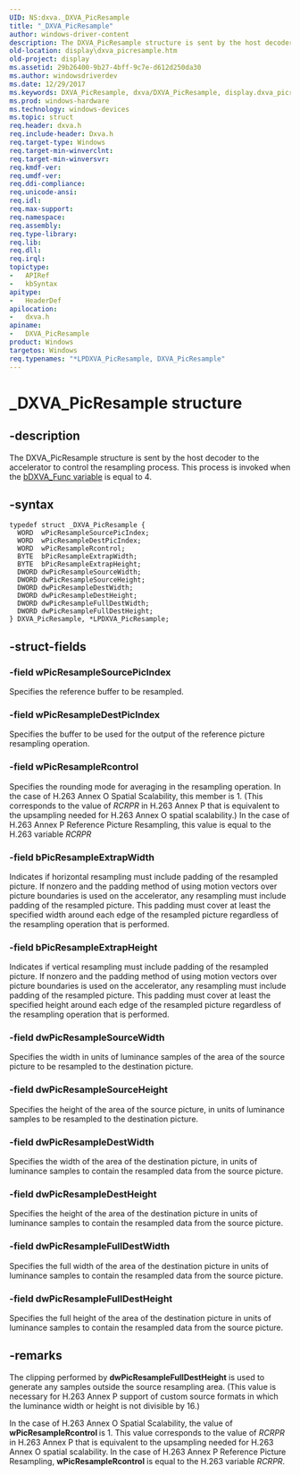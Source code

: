```yaml
---
UID: NS:dxva._DXVA_PicResample
title: "_DXVA_PicResample"
author: windows-driver-content
description: The DXVA_PicResample structure is sent by the host decoder to the accelerator to control the resampling process. This process is invoked when the bDXVA_Func variable is equal to 4.
old-location: display\dxva_picresample.htm
old-project: display
ms.assetid: 29b26400-9b27-4bff-9c7e-d612d250da30
ms.author: windowsdriverdev
ms.date: 12/29/2017
ms.keywords: DXVA_PicResample, dxva/DXVA_PicResample, display.dxva_picresample, _DXVA_PicResample, LPDXVA_PicResample structure pointer [Display Devices], dxvaref_523256d7-10ef-4750-a065-bd4bb02c1fbe.xml, LPDXVA_PicResample, DXVA_PicResample structure [Display Devices], *LPDXVA_PicResample, dxva/LPDXVA_PicResample
ms.prod: windows-hardware
ms.technology: windows-devices
ms.topic: struct
req.header: dxva.h
req.include-header: Dxva.h
req.target-type: Windows
req.target-min-winverclnt: 
req.target-min-winversvr: 
req.kmdf-ver: 
req.umdf-ver: 
req.ddi-compliance: 
req.unicode-ansi: 
req.idl: 
req.max-support: 
req.namespace: 
req.assembly: 
req.type-library: 
req.lib: 
req.dll: 
req.irql: 
topictype:
-	APIRef
-	kbSyntax
apitype:
-	HeaderDef
apilocation:
-	dxva.h
apiname:
-	DXVA_PicResample
product: Windows
targetos: Windows
req.typenames: "*LPDXVA_PicResample, DXVA_PicResample"
---
```


# _DXVA_PicResample structure


## -description


The DXVA_PicResample structure is sent by the host decoder to the accelerator to control the resampling process. This process is invoked when the <a href="https://msdn.microsoft.com/6db9fa71-7bc2-4eb6-afcb-b16df48f7e8b">bDXVA_Func variable</a> is equal to 4.


## -syntax


````
typedef struct _DXVA_PicResample {
  WORD  wPicResampleSourcePicIndex;
  WORD  wPicResampleDestPicIndex;
  WORD  wPicResampleRcontrol;
  BYTE  bPicResampleExtrapWidth;
  BYTE  bPicResampleExtrapHeight;
  DWORD dwPicResampleSourceWidth;
  DWORD dwPicResampleSourceHeight;
  DWORD dwPicResampleDestWidth;
  DWORD dwPicResampleDestHeight;
  DWORD dwPicResampleFullDestWidth;
  DWORD dwPicResampleFullDestHeight;
} DXVA_PicResample, *LPDXVA_PicResample;
````


## -struct-fields




### -field wPicResampleSourcePicIndex

Specifies the reference buffer to be resampled. 


### -field wPicResampleDestPicIndex

Specifies the buffer to be used for the output of the reference picture resampling operation.


### -field wPicResampleRcontrol

Specifies the rounding mode for averaging in the resampling operation. In the case of H.263 Annex O Spatial Scalability, this member is 1. (This corresponds to the value of <i>RCRPR</i> in H.263 Annex P that is equivalent to the upsampling needed for H.263 Annex O spatial scalability.) In the case of H.263 Annex P Reference Picture Resampling, this value is equal to the H.263 variable <i>RCRPR</i>


### -field bPicResampleExtrapWidth

Indicates if horizontal resampling must include padding of the resampled picture. If nonzero and the padding method of using motion vectors over picture boundaries is used on the accelerator, any resampling must include padding of the resampled picture. This padding must cover at least the specified width around each edge of the resampled picture regardless of the resampling operation that is performed.


### -field bPicResampleExtrapHeight

Indicates if vertical resampling must include padding of the resampled picture. If nonzero and the padding method of using motion vectors over picture boundaries is used on the accelerator, any resampling must include padding of the resampled picture. This padding must cover at least the specified height around each edge of the resampled picture regardless of the resampling operation that is performed.


### -field dwPicResampleSourceWidth

Specifies the width in units of luminance samples of the area of the source picture to be resampled to the destination picture.


### -field dwPicResampleSourceHeight

Specifies the height of the area of the source picture, in units of luminance samples to be resampled to the destination picture.


### -field dwPicResampleDestWidth

Specifies the width of the area of the destination picture, in units of luminance samples to contain the resampled data from the source picture. 


### -field dwPicResampleDestHeight

Specifies the height of the area of the destination picture in units of luminance samples to contain the resampled data from the source picture. 


### -field dwPicResampleFullDestWidth

Specifies the full width of the area of the destination picture in units of luminance samples to contain the resampled data from the source picture. 


### -field dwPicResampleFullDestHeight

Specifies the full height of the area of the destination picture in units of luminance samples to contain the resampled data from the source picture.


## -remarks


The clipping performed by <b>dwPicResampleFullDestHeight</b> is used to generate any samples outside the source resampling area. (This value is necessary for H.263 Annex P support of custom source formats in which the luminance width or height is not divisible by 16.)

In the case of H.263 Annex O Spatial Scalability, the value of <b>wPicResampleRcontrol </b>is 1. This value corresponds to the value of <i>RCRPR</i> in H.263 Annex P that is equivalent to the upsampling needed for H.263 Annex O spatial scalability. In the case of H.263 Annex P Reference Picture Resampling, <b>wPicResampleRcontrol</b> is equal to the H.263 variable <i>RCRPR</i>.



